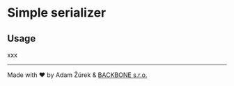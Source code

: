 # Simple serializer

## Usage

xxx

---
Made with ❤ by Adam Žúrek & [BACKBONE s.r.o.](https://www.backbone.sk/en/)
